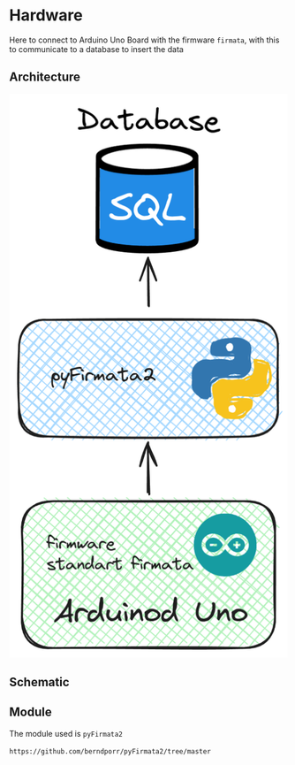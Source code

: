 # Hardware

Here to connect to Arduino Uno Board with the firmware `firmata`, with this to communicate to a database to insert the data 

## Architecture

![arq](assets/arq_hardware.excalidraw.png)

## Schematic

<!--  TODO: agregar diagrama esquematico de las conexiones ! -->

## Module

The module used is `pyFirmata2`

`https://github.com/berndporr/pyFirmata2/tree/master`